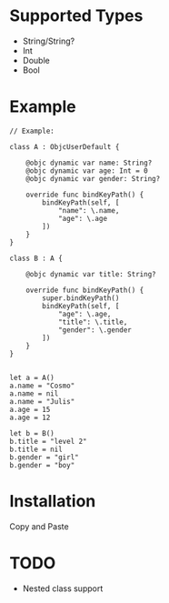 # Supported Types

* String/String?
* Int
* Double
* Bool

# Example

````
// Example:

class A : ObjcUserDefault {

    @objc dynamic var name: String?
    @objc dynamic var age: Int = 0
    @objc dynamic var gender: String?
    
    override func bindKeyPath() {
        bindKeyPath(self, [
            "name": \.name,
            "age": \.age
        ])
    }
}

class B : A {

    @objc dynamic var title: String?
    
    override func bindKeyPath() {
        super.bindKeyPath()
        bindKeyPath(self, [
            "age": \.age,
            "title": \.title,
            "gender": \.gender
        ])
    }
}


let a = A()
a.name = "Cosmo"
a.name = nil
a.name = "Julis"
a.age = 15
a.age = 12

let b = B()
b.title = "level 2"
b.title = nil
b.gender = "girl"
b.gender = "boy"

````

# Installation

Copy and Paste

# TODO

* Nested class support
